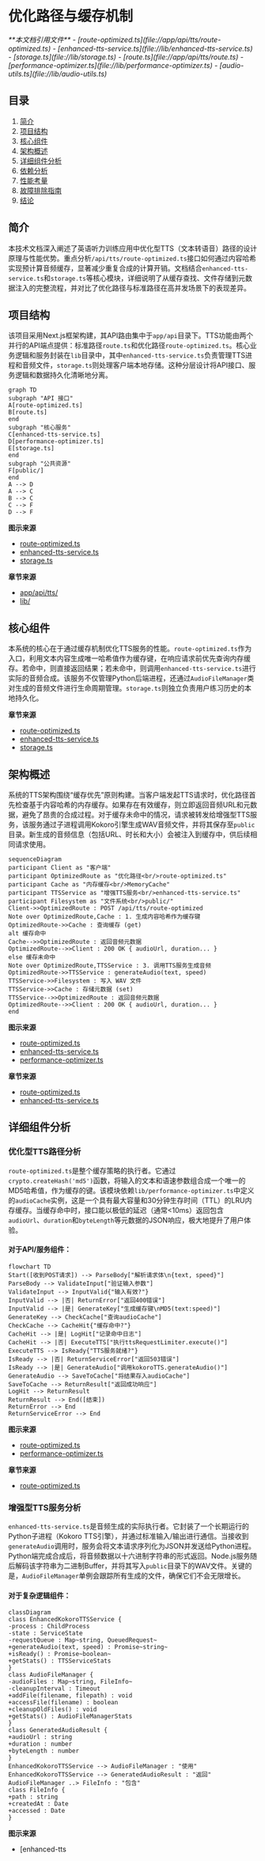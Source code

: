 
# 优化路径与缓存机制

<cite>
**本文档引用文件**
- [route-optimized.ts](file://app/api/tts/route-optimized.ts)
- [enhanced-tts-service.ts](file://lib/enhanced-tts-service.ts)
- [storage.ts](file://lib/storage.ts)
- [route.ts](file://app/api/tts/route.ts)
- [performance-optimizer.ts](file://lib/performance-optimizer.ts)
- [audio-utils.ts](file://lib/audio-utils.ts)
</cite>

## 目录
1. [简介](#简介)
2. [项目结构](#项目结构)
3. [核心组件](#核心组件)
4. [架构概述](#架构概述)
5. [详细组件分析](#详细组件分析)
6. [依赖分析](#依赖分析)
7. [性能考量](#性能考量)
8. [故障排除指南](#故障排除指南)
9. [结论](#结论)

## 简介
本技术文档深入阐述了英语听力训练应用中优化型TTS（文本转语音）路径的设计原理与性能优势。重点分析`/api/tts/route-optimized.ts`接口如何通过内容哈希实现预计算音频缓存，显著减少重复合成的计算开销。文档结合`enhanced-tts-service.ts`和`storage.ts`等核心模块，详细说明了从缓存查找、文件存储到元数据注入的完整流程，并对比了优化路径与标准路径在高并发场景下的表现差异。

## 项目结构
该项目采用Next.js框架构建，其API路由集中于`app/api`目录下。TTS功能由两个并行的API端点提供：标准路径`route.ts`和优化路径`route-optimized.ts`。核心业务逻辑和服务封装在`lib`目录中，其中`enhanced-tts-service.ts`负责管理TTS进程和音频文件，`storage.ts`则处理客户端本地存储。这种分层设计将API接口、服务逻辑和数据持久化清晰地分离。

```mermaid
graph TD
subgraph "API 接口"
A[route-optimized.ts]
B[route.ts]
end
subgraph "核心服务"
C[enhanced-tts-service.ts]
D[performance-optimizer.ts]
E[storage.ts]
end
subgraph "公共资源"
F[public/]
end
A --> D
A --> C
B --> C
C --> F
D --> F
```

**图示来源**
- [route-optimized.ts](file://app/api/tts/route-optimized.ts#L1-L122)
- [enhanced-tts-service.ts](file://lib/enhanced-tts-service.ts#L1-L780)
- [storage.ts](file://lib/storage.ts#L1-L38)

**章节来源**
- [app/api/tts/](file://app/api/tts/)
- [lib/](file://lib/)

## 核心组件
本系统的核心在于通过缓存机制优化TTS服务的性能。`route-optimized.ts`作为入口，利用文本内容生成唯一哈希值作为缓存键，在响应请求前优先查询内存缓存。若命中，则直接返回结果；若未命中，则调用`enhanced-tts-service.ts`进行实际的音频合成。该服务不仅管理Python后端进程，还通过`AudioFileManager`类对生成的音频文件进行生命周期管理。`storage.ts`则独立负责用户练习历史的本地持久化。

**章节来源**
- [route-optimized.ts](file://app/api/tts/route-optimized.ts#L1-L122)
- [enhanced-tts-service.ts](file://lib/enhanced-tts-service.ts#L1-L780)
- [storage.ts](file://lib/storage.ts#L1-L38)

## 架构概述
系统的TTS架构围绕“缓存优先”原则构建。当客户端发起TTS请求时，优化路径首先检查基于内容哈希的内存缓存。如果存在有效缓存，则立即返回音频URL和元数据，避免了昂贵的合成过程。对于缓存未命中的情况，请求被转发给增强型TTS服务，该服务通过子进程调用Kokoro引擎生成WAV音频文件，并将其保存至`public`目录。新生成的音频信息（包括URL、时长和大小）会被注入到缓存中，供后续相同请求使用。

```mermaid
sequenceDiagram
participant Client as "客户端"
participant OptimizedRoute as "优化路径<br/>route-optimized.ts"
participant Cache as "内存缓存<br/>MemoryCache"
participant TTSService as "增强TTS服务<br/>enhanced-tts-service.ts"
participant Filesystem as "文件系统<br/>public/"
Client->>OptimizedRoute : POST /api/tts/route-optimized
Note over OptimizedRoute,Cache : 1. 生成内容哈希作为缓存键
OptimizedRoute->>Cache : 查询缓存 (get)
alt 缓存命中
Cache-->>OptimizedRoute : 返回音频元数据
OptimizedRoute-->>Client : 200 OK { audioUrl, duration... }
else 缓存未命中
Note over OptimizedRoute,TTSService : 3. 调用TTS服务生成音频
OptimizedRoute->>TTSService : generateAudio(text, speed)
TTSService->>Filesystem : 写入 WAV 文件
TTSService->>Cache : 存储元数据 (set)
TTSService-->>OptimizedRoute : 返回音频元数据
OptimizedRoute-->>Client : 200 OK { audioUrl, duration... }
end
```

**图示来源**
- [route-optimized.ts](file://app/api/tts/route-optimized.ts#L1-L122)
- [enhanced-tts-service.ts](file://lib/enhanced-tts-service.ts#L1-L780)
- [performance-optimizer.ts](file://lib/performance-optimizer.ts#L53-L53)

**章节来源**
- [route-optimized.ts](file://app/api/tts/route-optimized.ts#L1-L122)
- [enhanced-tts-service.ts](file://lib/enhanced-tts-service.ts#L1-L780)

## 详细组件分析

### 优化型TTS路径分析
`route-optimized.ts`是整个缓存策略的执行者。它通过`crypto.createHash('md5')`函数，将输入的文本和语速参数组合成一个唯一的MD5哈希值，作为缓存的键。该模块依赖`lib/performance-optimizer.ts`中定义的`audioCache`实例，这是一个具有最大容量和30分钟生存时间（TTL）的LRU内存缓存。当缓存命中时，接口能以极低的延迟（通常<10ms）返回包含`audioUrl`、`duration`和`byteLength`等元数据的JSON响应，极大地提升了用户体验。

#### 对于API/服务组件：
```mermaid
flowchart TD
Start([收到POST请求]) --> ParseBody["解析请求体\n{text, speed}"]
ParseBody --> ValidateInput["验证输入参数"]
ValidateInput --> InputValid{"输入有效?"}
InputValid --> |否| ReturnError["返回400错误"]
InputValid --> |是| GenerateKey["生成缓存键\nMD5(text:speed)"]
GenerateKey --> CheckCache["查询audioCache"]
CheckCache --> CacheHit{"缓存命中?"}
CacheHit --> |是| LogHit["记录命中日志"]
CacheHit --> |否| ExecuteTTS["执行ttsRequestLimiter.execute()"]
ExecuteTTS --> IsReady{"TTS服务就绪?"}
IsReady --> |否| ReturnServiceError["返回503错误"]
IsReady --> |是| GenerateAudio["调用kokoroTTS.generateAudio()"]
GenerateAudio --> SaveToCache["将结果存入audioCache"]
SaveToCache --> ReturnResult["返回成功响应"]
LogHit --> ReturnResult
ReturnResult --> End([结束])
ReturnError --> End
ReturnServiceError --> End
```

**图示来源**
- [route-optimized.ts](file://app/api/tts/route-optimized.ts#L1-L122)
- [performance-optimizer.ts](file://lib/performance-optimizer.ts#L53-L53)

**章节来源**
- [route-optimized.ts](file://app/api/tts/route-optimized.ts#L1-L122)

### 增强型TTS服务分析
`enhanced-tts-service.ts`是音频生成的实际执行者。它封装了一个长期运行的Python子进程（Kokoro TTS引擎），并通过标准输入/输出进行通信。当接收到`generateAudio`调用时，服务会将文本请求序列化为JSON并发送给Python进程。Python端完成合成后，将音频数据以十六进制字符串的形式返回。Node.js服务随后解码该字符串为二进制Buffer，并将其写入`public`目录下的WAV文件。关键的是，`AudioFileManager`单例会跟踪所有生成的文件，确保它们不会无限增长。

#### 对于复杂逻辑组件：
```mermaid
classDiagram
class EnhancedKokoroTTSService {
-process : ChildProcess
-state : ServiceState
-requestQueue : Map~string, QueuedRequest~
+generateAudio(text, speed) : Promise~string~
+isReady() : Promise~boolean~
+getStats() : TTSServiceStats
}
class AudioFileManager {
-audioFiles : Map~string, FileInfo~
-cleanupInterval : Timeout
+addFile(filename, filepath) : void
+accessFile(filename) : boolean
+cleanupOldFiles() : void
+getStats() : AudioFileManagerStats
}
class GeneratedAudioResult {
+audioUrl : string
+duration : number
+byteLength : number
}
EnhancedKokoroTTSService --> AudioFileManager : "使用"
EnhancedKokoroTTSService --> GeneratedAudioResult : "返回"
AudioFileManager ..> FileInfo : "包含"
class FileInfo {
+path : string
+createdAt : Date
+accessed : Date
}
```

**图示来源**
- [enhanced-tts